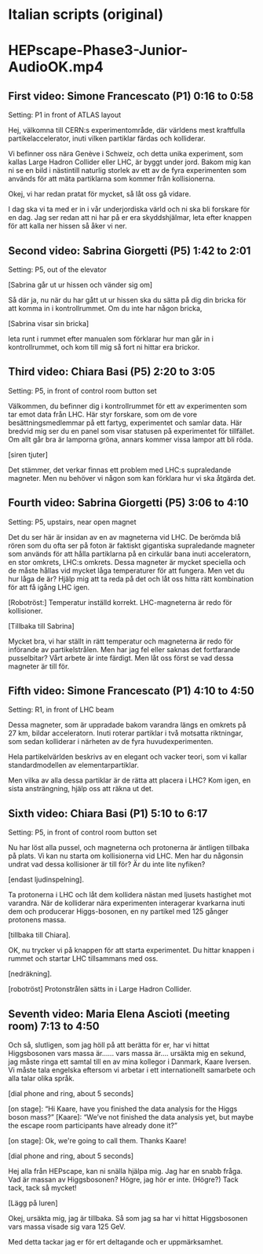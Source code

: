 Italian scripts (original)
===

# HEPscape-Phase3-Junior-AudioOK.mp4

## First video: Simone Francescato (P1) 0:16 to 0:58

Setting: P1 in front of ATLAS layout

Hej, välkomna till CERN:s experimentområde, där världens mest kraftfulla partikelaccelerator, inuti vilken partiklar färdas och kolliderar.

Vi befinner oss nära Genève i Schweiz, och detta unika experiment, som kallas Large Hadron Collider eller LHC, är byggt under jord. Bakom mig kan ni se en bild i nästintill naturlig storlek av ett av de fyra experimenten som används för att mäta partiklarna som kommer från kollisionerna.

Okej, vi har redan pratat för mycket, så låt oss gå vidare.

I dag ska vi ta med er in i vår underjordiska värld och ni ska bli forskare för en dag. Jag ser redan att ni har på er era skyddshjälmar, leta efter knappen för att kalla ner hissen så åker vi ner.

## Second video: Sabrina  Giorgetti (P5) 1:42 to 2:01

Setting: P5, out of the elevator

[Sabrina går ut ur hissen och vänder sig om]

Så där ja, nu när du har gått ut ur hissen ska du sätta på dig din bricka för att komma in i kontrollrummet. Om du inte har någon bricka,

[Sabrina visar sin bricka]

leta runt i rummet efter manualen som förklarar hur man går in i kontrollrummet, och kom till mig så fort ni hittar era brickor.

## Third video: Chiara Basi  (P5) 2:20 to 3:05

Setting: P5, in front of control room button set

Välkommen, du befinner dig i kontrollrummet för ett av experimenten som tar emot data från LHC. Här styr forskare, som om de vore besättningsmedlemmar på ett fartyg, experimentet och samlar data. Här bredvid mig ser du en panel som visar statusen på experimentet för tillfället. Om allt går bra är lamporna gröna, annars kommer vissa lampor att bli röda.

[siren tjuter]

Det stämmer, det verkar finnas ett problem med LHC:s supraledande magneter. Men nu behöver vi någon som kan förklara hur vi ska åtgärda det.

## Fourth video: Sabrina  Giorgetti (P5) 3:06 to 4:10

Setting: P5, upstairs, near open magnet 

Det du ser här är insidan av en av magneterna vid LHC. De berömda blå rören som du ofta ser på foton är faktiskt gigantiska supraledande magneter som används för att hålla partiklarna på en cirkulär bana inuti acceleratorn, en stor omkrets, LHC:s omkrets. Dessa magneter är mycket speciella och de måste hållas vid mycket låga temperaturer för att fungera. Men vet du hur låga de är? Hjälp mig att ta reda på det och låt oss hitta rätt kombination för att få igång LHC igen.

[Robotröst:] Temperatur inställd korrekt. LHC-magneterna är redo för kollisioner.

[Tillbaka till Sabrina]

Mycket bra, vi har ställt in rätt temperatur och magneterna är redo för införande av partikelstrålen. Men har jag fel eller saknas det fortfarande pusselbitar? Vårt arbete är inte färdigt. Men låt oss först se vad dessa magneter är till för.

## Fifth video: Simone Francescato (P1) 4:10 to 4:50

Setting: R1, in front of LHC beam

Dessa magneter, som är uppradade bakom varandra längs en omkrets på 27 km, bildar acceleratorn. Inuti roterar partiklar i två motsatta riktningar, som sedan kolliderar i närheten av de fyra huvudexperimenten.

Hela partikelvärlden beskrivs av en elegant och vacker teori, som vi kallar standardmodellen av elementarpartiklar.

Men vilka av alla dessa partiklar är de rätta att placera i LHC? Kom igen, en sista ansträngning, hjälp oss att räkna ut det.

## Sixth video: Chiara Basi  (P1) 5:10 to 6:17

Setting: P5, in front of control room button set

Nu har löst alla pussel, och magneterna och protonerna är äntligen tillbaka på plats. Vi kan nu starta om kollisionerna vid LHC. Men har du någonsin undrat vad dessa kollisioner är till för? Är du inte lite nyfiken?

[endast ljudinspelning].

Ta protonerna i LHC och låt dem kollidera nästan med ljusets hastighet mot varandra. När de kolliderar nära experimenten interagerar kvarkarna inuti dem och producerar Higgs-bosonen, en ny partikel med 125 gånger protonens massa.

[tillbaka till Chiara].

OK, nu trycker vi på knappen för att starta experimentet. Du hittar knappen i rummet och startar LHC tillsammans med oss.

[nedräkning].

[robotröst] Protonstrålen sätts in i Large Hadron Collider.

## Seventh video: Maria Elena Ascioti (meeting room) 7:13 to 4:50

Och så, slutligen, som jag höll på att berätta för er, har vi hittat Higgsbosonen vars massa är...... vars massa är.... ursäkta mig en sekund, jag måste ringa ett samtal till en av mina kollegor i Danmark, Kaare Iversen. Vi måste tala engelska eftersom vi arbetar i ett internationellt samarbete och alla talar olika språk.

[dial phone and ring, about 5 seconds]

[on stage]: “Hi Kaare, have you finished the data analysis for the Higgs boson mass?” [Kaare]: “We’ve not finished the data analysis yet, but maybe the escape room participants have already done it?”

[on stage]: Ok, we're going to call them. Thanks Kaare!

[dial phone and ring, about 5 seconds]

Hej alla från HEPscape, kan ni snälla hjälpa mig. 
Jag har en snabb fråga. 
Vad är massan av Higgsbosonen? 
Högre, jag hör er inte. 
(Högre?) Tack tack, tack så mycket!

[Lägg på luren]

Okej, ursäkta mig, jag är tillbaka. Så som jag sa har vi hittat Higgsbosonen vars massa visade sig vara 125 GeV.

Med detta tackar jag er för ert deltagande och er uppmärksamhet.

